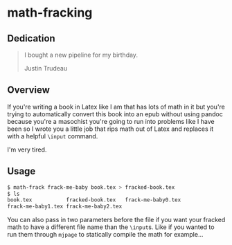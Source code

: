 # math-fracking

## Dedication

> I bought a new pipeline for my birthday.
>
> Justin Trudeau


## Overview

If you're writing a book in Latex like I am that has lots of math in it but
you're trying to automatically convert this book into an epub without using
pandoc because you're a masochist you're going to run into problems like I have
been so I wrote you a little job that rips math out of Latex and replaces it
with a helpful `\input` command.

I'm very tired.


## Usage

```bash
$ math-frack frack-me-baby book.tex > fracked-book.tex
$ ls
book.tex           fracked-book.tex   frack-me-baby0.tex
frack-me-baby1.tex frack-me-baby2.tex
```

You can also pass in two parameters before the file if you want your fracked
math to have a different file name than the `\input`s. Like if you wanted to run
them through `mjpage` to statically compile the math for example...


